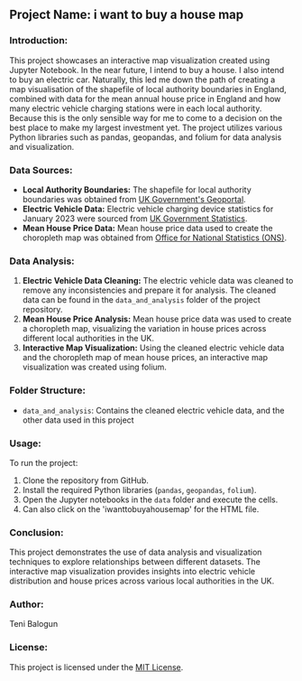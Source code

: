 ## Project Name: i want to buy a house map

### Introduction:
This project showcases an interactive map visualization created using Jupyter Notebook. 
In the near future, I intend to buy a house. I also intend to buy an electric car. Naturally, this led me down the path of creating a map visualisation of the shapefile of local authority boundaries in England, combined with data for the mean annual house price in England and how many electric vehicle charging stations were in each local authority. Because this is the only sensible way for me to come to a decision on the best place to make my largest investment yet.
The project utilizes various Python libraries such as pandas, geopandas, and folium for data analysis and visualization.

### Data Sources:
- **Local Authority Boundaries:** The shapefile for local authority boundaries was obtained from [UK Government's Geoportal](https://geoportal.statistics.gov.uk).
- **Electric Vehicle Data:** Electric vehicle charging device statistics for January 2023 were sourced from [UK Government Statistics](https://www.gov.uk/government/statistics/electric-vehicle-charging-device-statistics-january-2023).
- **Mean House Price Data:** Mean house price data used to create the choropleth map was obtained from [Office for National Statistics (ONS)](https://www.ons.gov.uk/economy/inflationandpriceindices/bulletins/housepriceindex/december2023#:~:text=The%20average%20UK%20house%20price,to%20£190%2C000%20(3.3%25)).

### Data Analysis:
1. **Electric Vehicle Data Cleaning:** The electric vehicle data was cleaned to remove any inconsistencies and prepare it for analysis. The cleaned data can be found in the `data_and_analysis` folder of the project repository.
2. **Mean House Price Analysis:** Mean house price data was used to create a choropleth map, visualizing the variation in house prices across different local authorities in the UK.
3. **Interactive Map Visualization:** Using the cleaned electric vehicle data and the choropleth map of mean house prices, an interactive map visualization was created using folium.

### Folder Structure:
- `data_and_analysis`: Contains the cleaned electric vehicle data, and the other data used in this project

### Usage:
To run the project:
1. Clone the repository from GitHub.
2. Install the required Python libraries (`pandas`, `geopandas`, `folium`).
3. Open the Jupyter notebooks in the `data` folder and execute the cells.
4. Can also click on the 'iwanttobuyahousemap' for the HTML file.

### Conclusion:
This project demonstrates the use of data analysis and visualization techniques to explore relationships between different datasets. The interactive map visualization provides insights into electric vehicle distribution and house prices across various local authorities in the UK.

### Author:
Teni Balogun

### License:
This project is licensed under the [MIT License](https://opensource.org/licenses/MIT).
